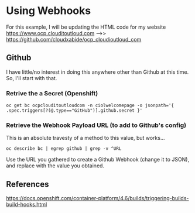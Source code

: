 # Using Webhooks
For this example, I will be updating the HTML code for my website
https://www.ocp.clouditoutloud.com -->> https://github.com/cloudxabide/ocp_cloudioutloud_com

## Github
I have little/no interest in doing this anywhere other than Github at this time.  So, I'll start with that.

### Retrive the a Secret (Openshift)
```
oc get bc ocpclouditoutloudcom -n ciolwelcomepage -o jsonpath='{ .spec.triggers[?(@.type=="GitHub")].github.secret }'
```

### Retrieve the Webhook Payload URL (to add to Github's config)
This is an absolute travesty of a method to this value, but works...
```
oc describe bc | egrep github | grep -v ^URL
```

Use the URL you gathered to create a Github Webhook (change it to JSON), and replace <secret> with the value you obtained.

## References
https://docs.openshift.com/container-platform/4.6/builds/triggering-builds-build-hooks.html


